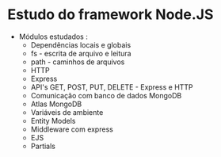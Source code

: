 # Estudo do framework Node.JS

- Módulos estudados :
  - Dependências locais e globais
  - fs - escrita de arquivo e leitura
  - path - caminhos de arquivos
  - HTTP
  - Express
  - API's GET, POST, PUT, DELETE - Express e HTTP
  - Comunicação com banco de dados MongoDB
  - Atlas MongoDB
  - Variáveis de ambiente
  - Entity Models
  - Middleware com express
  - EJS
  - Partials
